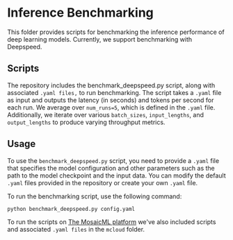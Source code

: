 # Inference Benchmarking
This folder provides scripts for benchmarking the inference performance of deep learning models. Currently, we support benchmarking with Deepspeed.

## Scripts
The repository includes the benchmark_deepspeed.py script, along with associated `.yaml files,` to run benchmarking. The script takes a `.yaml` file as input and outputs the latency (in seconds) and tokens per second for each run. We average over `num_runs=5`, which is defined in the `.yaml` file. Additionally, we iterate over various `batch_sizes`, `input_lengths`, and `output_lengths` to produce varying throughput metrics.

## Usage
To use the `benchmark_deepspeed.py` script, you need to provide a `.yaml` file that specifies the model configuration and other parameters such as the path to the model checkpoint and the input data. You can modify the default `.yaml` files provided in the repository or create your own `.yaml` file.

To run the benchmarking script, use the following command:

`python benchmark_deepspeed.py config.yaml`

To run the scripts on [The MosaicML platform](https://www.mosaicml.com/blog/mosaicml-cloud-demo) we've also included scripts and associated `.yaml files` in the `mcloud` folder.
